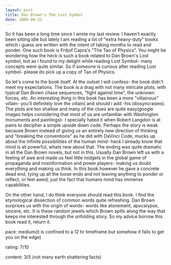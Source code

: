 ```yaml
---
layout: post
title: Dan Brown's The Lost Symbol
date: 2009-09-22
---
```


So it has been a long time since I wrote my last review. I haven't exactly been sitting idle but lately I am reading a lot of "extra heavy-duty" books which i guess are written with the intent of  taking months to read and ponder. One such book is Fritjof Capra's "The Tao of Physics". You might be wondering how the heck is such a book related to Dan Brown's Lost symbol, but as i found to my delight while reading Lost Symbol- many concepts were quite similar. So if someone is curious after reading Lost symbol- please do pick up a copy of Tao of Physics.

So let's come to the book itself. At the outset I will confess- the book didn't meet my expectations. The book is a drag with not many intricate plots, with  typical Dan Brown chase sequences, "fight against time", the unknown forces, etc. An interesting thing in this book has been a more "villainous" villain- you'll definitely love the villain( and should i add -his idiosyncrasies). The plots are too shallow and many of the clues are quite easy(google images helps considering that most of us are unfamiliar with Washington monuments and paintings)- I specially hated it when Robert Langdon is at pains to decipher a simple upside down code. Perhaps the story is weak because Brown instead of giving us an entirely new direction of thinking and "breaking the conventions" as he did with DaVinci Code, mucks up about the infinite possibilities of the human mind- heck I already know that mind is all powerful, whats new about that. The ending was quite dramatic in all the Dan Brown novels, but not in this. Usually Dan Brown left us with a feeling of awe and made us feel little midgets in the global game of propaganda and misinformation and power players- making us doubt everything and making us think. In this book however he gave a concrete dead end, tying up all the loose ends and not leaving anything to ponder or reflect, or feel awed; just the fact that humans mind has immense capabilities.

On the other hand, I do think everyone should read this book. I find the etymological dissection of common words quite refreshing. Dan Brown surprises us with the origin of words- words like atonement, apocalypse, sincere, etc. It is these random jewels which Brown spills along the way that keeps me interested through the unfolding story.
So my advice borrow this book read it, return it.

pace: medium(it is confined to a 12 hr timeframe but somehow it fails to get you on the edge)

rating: 7/10

content: 3/5 (not many earth shattering facts)